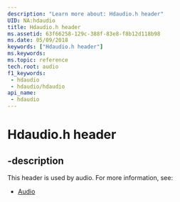 ```yaml
---
description: "Learn more about: Hdaudio.h header"
UID: NA:hdaudio
title: Hdaudio.h header
ms.assetid: 63f66258-129c-388f-83e8-f8b12d118b98
ms.date: 05/09/2018
keywords: ["Hdaudio.h header"]
ms.keywords: 
ms.topic: reference
tech.root: audio
f1_keywords:
 - hdaudio
 - hdaudio/hdaudio
api_name:
 - hdaudio
---
```


# Hdaudio.h header


## -description

This header is used by audio. For more information, see:

- [Audio](../_audio/index.md)

